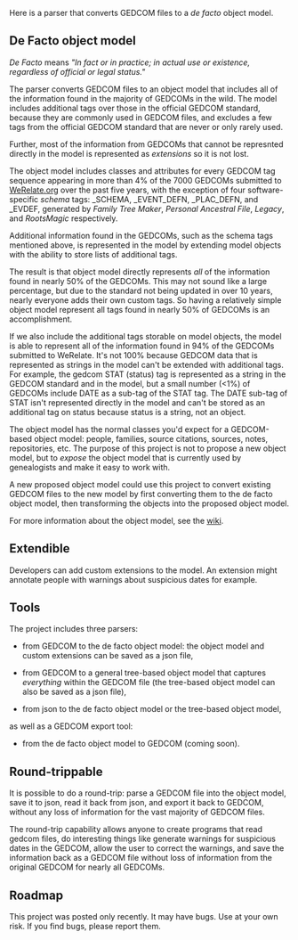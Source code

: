 Here is a parser that converts GEDCOM files to a _de facto_ object model.

De Facto object model
---------------------

_De Facto_ means _"In fact or in practice; in actual use or existence,
regardless of official or legal status."_

The parser converts GEDCOM files to an object model that includes all of the
information found in the majority of GEDCOMs in the wild.
The model includes additional tags over those in the official GEDCOM standard,
because they are commonly used in GEDCOM files, and excludes a few tags from
the official GEDCOM standard that are never or only rarely used.

Further, most of the information from GEDCOMs that cannot be represnted directly
in the model is represented as _extensions_ so it is not lost.

The object model includes classes and attributes for every GEDCOM tag sequence
appearing in more than 4% of the 7000 GEDCOMs submitted to
[WeRelate.org](http://www.werelate.org) over the past five years, with the
exception of four software-specific _schema_ tags:
_SCHEMA, _EVENT_DEFN, _PLAC_DEFN, and _EVDEF, generated by _Family Tree Maker_,
_Personal Ancestral File_, _Legacy_, and _RootsMagic_ respectively.

Additional information found in the GEDCOMs, such as the schema tags mentioned
above, is represented in the model by extending model objects with the ability to
store lists of additional tags.

The result is that object model directly represents _all_ of the
information found in nearly 50% of the GEDCOMs.
This may not sound like a large percentage, but
due to the standard not being updated in over 10 years, nearly everyone
adds their own custom tags. So having a relatively simple object model represent all
tags found in nearly 50% of GEDCOMs is an accomplishment.

If we also include the additional tags storable on model objects, the
model is able to represent all of the information found in 94% of the
GEDCOMs submitted to WeRelate.  It's not 100% because GEDCOM data that is
represented as strings in the model can't be extended with additional tags.
For example, the gedcom STAT (status) tag is represented as a string in the
GEDCOM standard and in the model, but a small number (<1%) of GEDCOMs include
DATE as a sub-tag of the STAT tag. The DATE sub-tag of STAT isn't represented
directly in the model and can't be stored as an additional tag on status because
status is a string, not an object.

The object model has the normal classes you'd expect for a GEDCOM-based object model:
people, families, source citations, sources, notes, repositories, etc.
The purpose of this project is not to propose a new object model, but to _expose_
the object model that is currently used by genealogists and make it easy to work with.

A new proposed object model could use this project to convert existing GEDCOM files
to the new model by first converting them to the de facto object model, then
transforming the objects into the proposed object model.

For more information about the object model, see the
[wiki](https://github.com/DallanQ/Gedcom/wiki).

Extendible
----------

Developers can add custom extensions to the model.  An extension might annotate
people with warnings about suspicious dates for example.

Tools
-----

The project includes three parsers:

* from GEDCOM to the de facto object model: the object model and custom extensions
can be saved as a json file,

* from GEDCOM to a general tree-based object model that captures _everything_ within
the GEDCOM file (the tree-based object model can also be saved as a json file),

* from json to the de facto object model or the tree-based object model,

as well as a GEDCOM export tool:

* from the de facto object model to GEDCOM (coming soon).

Round-trippable
---------------

It is possible to do a round-trip: parse a GEDCOM file into the object model,
save it to json, read it back from json, and export it back to GEDCOM, without
any loss of information for the vast majority of GEDCOM files.

The round-trip capability allows anyone to create programs that read gedcom files,
do interesting things like generate warnings for suspicious dates in the GEDCOM,
allow the user to correct the warnings, and save the information back as a GEDCOM
file without loss of information from the original GEDCOM for nearly all GEDCOMs.

Roadmap
-------

This project was posted only recently.  It may have bugs.  Use at your own risk.
If you find bugs, please report them.
